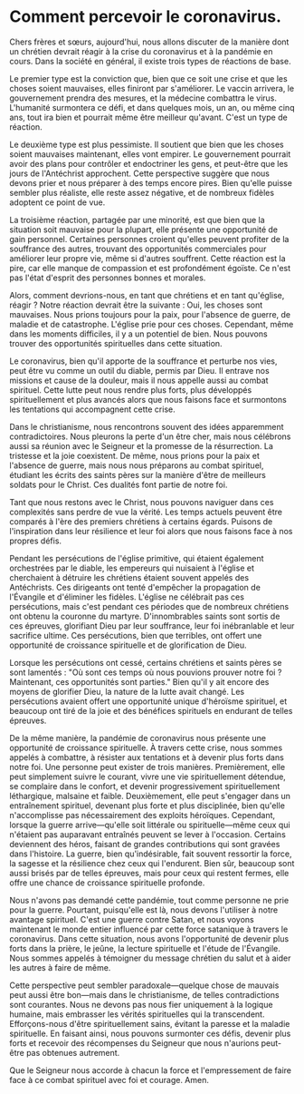 # Comment percevoir le coronavirus.

Chers frères et sœurs, aujourd'hui, nous allons discuter de la manière dont un chrétien devrait réagir à la crise du coronavirus et à la pandémie en cours. Dans la société en général, il existe trois types de réactions de base.

Le premier type est la conviction que, bien que ce soit une crise et que les choses soient mauvaises, elles finiront par s'améliorer. Le vaccin arrivera, le gouvernement prendra des mesures, et la médecine combattra le virus. L'humanité surmontera ce défi, et dans quelques mois, un an, ou même cinq ans, tout ira bien et pourrait même être meilleur qu'avant. C'est un type de réaction.

Le deuxième type est plus pessimiste. Il soutient que bien que les choses soient mauvaises maintenant, elles vont empirer. Le gouvernement pourrait avoir des plans pour contrôler et endoctriner les gens, et peut-être que les jours de l'Antéchrist approchent. Cette perspective suggère que nous devons prier et nous préparer à des temps encore pires. Bien qu'elle puisse sembler plus réaliste, elle reste assez négative, et de nombreux fidèles adoptent ce point de vue.

La troisième réaction, partagée par une minorité, est que bien que la situation soit mauvaise pour la plupart, elle présente une opportunité de gain personnel. Certaines personnes croient qu'elles peuvent profiter de la souffrance des autres, trouvant des opportunités commerciales pour améliorer leur propre vie, même si d'autres souffrent. Cette réaction est la pire, car elle manque de compassion et est profondément égoïste. Ce n'est pas l'état d'esprit des personnes bonnes et morales.

Alors, comment devrions-nous, en tant que chrétiens et en tant qu'église, réagir ? Notre réaction devrait être la suivante : Oui, les choses sont mauvaises. Nous prions toujours pour la paix, pour l'absence de guerre, de maladie et de catastrophe. L'église prie pour ces choses. Cependant, même dans les moments difficiles, il y a un potentiel de bien. Nous pouvons trouver des opportunités spirituelles dans cette situation.

Le coronavirus, bien qu'il apporte de la souffrance et perturbe nos vies, peut être vu comme un outil du diable, permis par Dieu. Il entrave nos missions et cause de la douleur, mais il nous appelle aussi au combat spirituel. Cette lutte peut nous rendre plus forts, plus développés spirituellement et plus avancés alors que nous faisons face et surmontons les tentations qui accompagnent cette crise.

Dans le christianisme, nous rencontrons souvent des idées apparemment contradictoires. Nous pleurons la perte d'un être cher, mais nous célébrons aussi sa réunion avec le Seigneur et la promesse de la résurrection. La tristesse et la joie coexistent. De même, nous prions pour la paix et l'absence de guerre, mais nous nous préparons au combat spirituel, étudiant les écrits des saints pères sur la manière d'être de meilleurs soldats pour le Christ. Ces dualités font partie de notre foi.

Tant que nous restons avec le Christ, nous pouvons naviguer dans ces complexités sans perdre de vue la vérité. Les temps actuels peuvent être comparés à l'ère des premiers chrétiens à certains égards. Puisons de l'inspiration dans leur résilience et leur foi alors que nous faisons face à nos propres défis.

Pendant les persécutions de l'église primitive, qui étaient également orchestrées par le diable, les empereurs qui nuisaient à l'église et cherchaient à détruire les chrétiens étaient souvent appelés des Antéchrists. Ces dirigeants ont tenté d'empêcher la propagation de l'Évangile et d'éliminer les fidèles. L'église ne célébrait pas ces persécutions, mais c'est pendant ces périodes que de nombreux chrétiens ont obtenu la couronne du martyre. D'innombrables saints sont sortis de ces épreuves, glorifiant Dieu par leur souffrance, leur foi inébranlable et leur sacrifice ultime. Ces persécutions, bien que terribles, ont offert une opportunité de croissance spirituelle et de glorification de Dieu.

Lorsque les persécutions ont cessé, certains chrétiens et saints pères se sont lamentés : "Où sont ces temps où nous pouvions prouver notre foi ? Maintenant, ces opportunités sont parties." Bien qu'il y ait encore des moyens de glorifier Dieu, la nature de la lutte avait changé. Les persécutions avaient offert une opportunité unique d'héroïsme spirituel, et beaucoup ont tiré de la joie et des bénéfices spirituels en endurant de telles épreuves.

De la même manière, la pandémie de coronavirus nous présente une opportunité de croissance spirituelle. À travers cette crise, nous sommes appelés à combattre, à résister aux tentations et à devenir plus forts dans notre foi. Une personne peut exister de trois manières. Premièrement, elle peut simplement suivre le courant, vivre une vie spirituellement détendue, se complaire dans le confort, et devenir progressivement spirituellement léthargique, malsaine et faible. Deuxièmement, elle peut s'engager dans un entraînement spirituel, devenant plus forte et plus disciplinée, bien qu'elle n'accomplisse pas nécessairement des exploits héroïques. Cependant, lorsque la guerre arrive—qu'elle soit littérale ou spirituelle—même ceux qui n'étaient pas auparavant entraînés peuvent se lever à l'occasion. Certains deviennent des héros, faisant de grandes contributions qui sont gravées dans l'histoire. La guerre, bien qu'indésirable, fait souvent ressortir la force, la sagesse et la résilience chez ceux qui l'endurent. Bien sûr, beaucoup sont aussi brisés par de telles épreuves, mais pour ceux qui restent fermes, elle offre une chance de croissance spirituelle profonde.

Nous n'avons pas demandé cette pandémie, tout comme personne ne prie pour la guerre. Pourtant, puisqu'elle est là, nous devons l'utiliser à notre avantage spirituel. C'est une guerre contre Satan, et nous voyons maintenant le monde entier influencé par cette force satanique à travers le coronavirus. Dans cette situation, nous avons l'opportunité de devenir plus forts dans la prière, le jeûne, la lecture spirituelle et l'étude de l'Évangile. Nous sommes appelés à témoigner du message chrétien du salut et à aider les autres à faire de même.

Cette perspective peut sembler paradoxale—quelque chose de mauvais peut aussi être bon—mais dans le christianisme, de telles contradictions sont courantes. Nous ne devons pas nous fier uniquement à la logique humaine, mais embrasser les vérités spirituelles qui la transcendent. Efforçons-nous d'être spirituellement sains, évitant la paresse et la maladie spirituelle. En faisant ainsi, nous pouvons surmonter ces défis, devenir plus forts et recevoir des récompenses du Seigneur que nous n'aurions peut-être pas obtenues autrement.

Que le Seigneur nous accorde à chacun la force et l'empressement de faire face à ce combat spirituel avec foi et courage. Amen.

